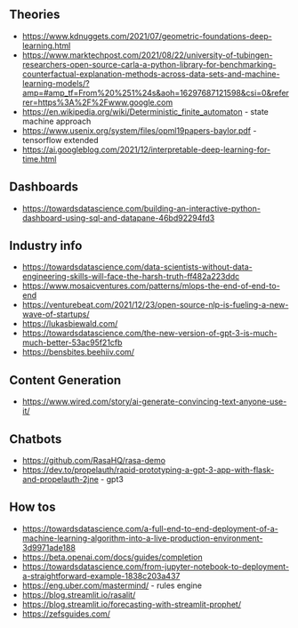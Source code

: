 ## Theories

- https://www.kdnuggets.com/2021/07/geometric-foundations-deep-learning.html
- https://www.marktechpost.com/2021/08/22/university-of-tubingen-researchers-open-source-carla-a-python-library-for-benchmarking-counterfactual-explanation-methods-across-data-sets-and-machine-learning-models/?amp=#amp_tf=From%20%251%24s&aoh=16297687121598&csi=0&referrer=https%3A%2F%2Fwww.google.com
- https://en.wikipedia.org/wiki/Deterministic_finite_automaton - state machine approach
- https://www.usenix.org/system/files/opml19papers-baylor.pdf - tensorflow extended
- https://ai.googleblog.com/2021/12/interpretable-deep-learning-for-time.html

## Dashboards

- https://towardsdatascience.com/building-an-interactive-python-dashboard-using-sql-and-datapane-46bd92294fd3

## Industry info

- https://towardsdatascience.com/data-scientists-without-data-engineering-skills-will-face-the-harsh-truth-ff482a223ddc
- https://www.mosaicventures.com/patterns/mlops-the-end-of-end-to-end
- https://venturebeat.com/2021/12/23/open-source-nlp-is-fueling-a-new-wave-of-startups/
- https://lukasbiewald.com/
- https://towardsdatascience.com/the-new-version-of-gpt-3-is-much-much-better-53ac95f21cfb
- https://bensbites.beehiiv.com/

## Content Generation

- https://www.wired.com/story/ai-generate-convincing-text-anyone-use-it/

## Chatbots

- https://github.com/RasaHQ/rasa-demo
- https://dev.to/propelauth/rapid-prototyping-a-gpt-3-app-with-flask-and-propelauth-2jne - gpt3

## How tos

- https://towardsdatascience.com/a-full-end-to-end-deployment-of-a-machine-learning-algorithm-into-a-live-production-environment-3d9971ade188
- https://beta.openai.com/docs/guides/completion
- https://towardsdatascience.com/from-jupyter-notebook-to-deployment-a-straightforward-example-1838c203a437
- https://eng.uber.com/mastermind/ - rules engine
- https://blog.streamlit.io/rasalit/
- https://blog.streamlit.io/forecasting-with-streamlit-prophet/
- https://zefsguides.com/
